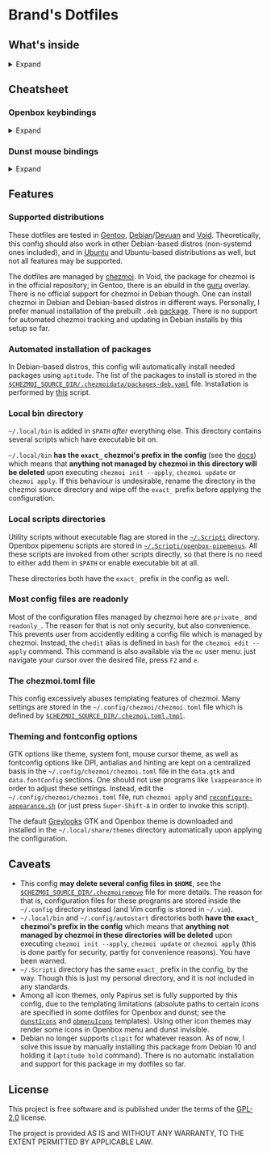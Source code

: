 # Brand's Dotfiles

## What's inside

<details>
  <summary>Expand</summary>

<table>
    <tr>
        <th colspan="2">Applications and utilities</th>
    </tr>
    <tr>
        <td>Dotfiles manager</td>
        <td><a href="https://www.chezmoi.io/">chezmoi</a></td>
    </tr>
    <tr>
        <td>Window manager</td>
        <td><a href="https://github.com/danakj/openbox">Openbox</a></td>
    </tr>
    <tr>
        <td>Panel</td>
        <td><a href="https://github.com/o9000/tint2">tint2</a></td>
    </tr>
    <tr>
        <td>Wallpaper manager</td>
        <td><a href="https://github.com/l3ib/nitrogen">nitrogen</a></td>
    </tr>
    <tr>
        <td>System monitor</td>
        <td><a href="https://github.com/brndnmtthws/conky">conky</a></td>
    </tr>
    <tr>
        <td>Openbox menus</td>
        <td><a href="https://github.com/trizen/obmenu-generator">obmenu-generator</a></td>
    </tr>
    <tr>
        <td>Application launcher</td>
        <td><a href="https://github.com/davatorium/rofi">rofi</a></td>
    </tr>
    <tr>
        <td>Text processors</td>
        <td><a href="https://github.com/vim/vim">vim</a>, <a href="https://www.gnu.org/software/emacs/">emacs</a></td>
    </tr>
    <tr>
        <td>Terminal emulator</td>
        <td><a href="https://github.com/lxde/lxterminal">lxterminal</a>, <a href="https://github.com/alacritty/alacritty">alacritty</a></td>
    </tr>
    <tr>
        <td>File managers</td>
        <td><a href="https://midnight-commander.org/">mc</a>, <a href="https://github.com/lxde/pcmanfm">pcmanfm</a> or <a href="https://github.com/mate-desktop/caja">caja</a></td>
    </tr>
    <tr>
        <td>Sound volume</td>
        <td><a href="https://github.com/Maato/volumeicon">volumeicon</a></td>
    </tr>
    <tr>
        <td>Clipboard manager</td>
        <td><a href="https://github.com/CristianHenzel/ClipIt">clipit</a></td>
    </tr>
    <tr>
        <td>Screensaver</td>
        <td><a href="https://www.jwz.org/xscreensaver/">xscreensaver</a></td>
    </tr>
    <tr>
        <td>X settings daemon</td>
        <td><a href="https://codeberg.org/derat/xsettingsd">xsettingsd</a></td>
    </tr>
    <tr>
        <td>Calendar</td>
        <td><a href="https://github.com/dmedvinsky/gsimplecal">gsimplecal</a></td>
    </tr>
    <tr>
        <td>Screenshots</td>
        <td><a href="https://github.com/dreamer/scrot">scrot</a></td>
    </tr>
    <tr>
        <td>Miscellania</td>
        <td><a href="https://codeberg.org/WhyNotHugo/caffeine-ng">Caffeine-ng</a>, <a href="https://github.com/jonls/redshift">Redshift</a></td>
    </tr>
    <tr>
        <th colspan="2">Theming</th>
    </tr>
    <tr>
        <td>GTK and Openbox theme</td>
        <td><a href="https://github.com/vbrand1984/greylooks">Greylooks</a></td>
    </tr>
    <tr>
        <td>Icons</td>
        <td><a href="https://github.com/PapirusDevelopmentTeam/papirus-icon-theme">Papirus-Light</a></td>
    </tr>
    <tr>
        <td>Mouse cursor</td>
        <td>DMZ-White a.k.a. Vanilla-DMZ</td>
    </tr>
    <tr>
        <td>System font</td>
        <td>Roboto Regular 11</td>
    </tr>
    <tr>
        <td>Monospace font</td>
        <td>JetBrains Mono Medium</td>
    </tr>
    <tr>
        <td>Other fonts used</td>
        <td>Ubuntu, DejaVu</td>
    </tr>
</table>

</details>

## Cheatsheet

### Openbox keybindings

<details>
  <summary>Expand</summary>

<table>
    <tr>
        <th colspan="2">Application launchers</th>
    </tr>
    <tr>
        <td>Super-Ctrl-B</td>
        <td>Web Browser</td>
    </tr>
    <tr>
        <td>Super-Ctrl-C</td>
        <td>LibreOffice Calc</td>
    </tr>
    <tr>
        <td>Super-Ctrl-E</td>
        <td>Emacs client</td>
    </tr>
    <tr>
        <td>Super-Ctrl-F</td>
        <td>File manager</td>
    </tr>
    <tr>
        <td>Super-Ctrl-I</td>
        <td>LibreOffice Impress</td>
    </tr>
    <tr>
        <td>Super-Ctrl-O</td>
        <td>Obconf</td>
    </tr>
    <tr>
        <td>Super-Ctrl-P</td>
        <td>Pavucontrol</td>
    </tr>
    <tr>
        <td>Super-Ctrl-R</td>
        <td>Tor Browser launcher</td>
    </tr>
    <tr>
        <td>Super-Ctrl-S</td>
        <td>OBS-Studio</td>
    </tr>
    <tr>
        <td>Super-Ctrl-T</td>
        <td>Terminal emulator</td>
    </tr>
    <tr>
        <td>Super-Ctrl-W</td>
        <td>LibreOffice Writer</td>
    </tr>
    <tr>
        <td>Ctrl-Alt-Del</td>
        <td>System monitor</td>
    </tr>
    <tr>
        <th colspan="2">rofi</th>
    </tr>
    <tr>
        <td>Super-Enter</td>
        <td>run module (run a command)</td>
    </tr>
    <tr>
        <td>Super-Shift-Enter</td>
        <td>drun module (run desktop application)</td>
    </tr>
    <tr>
        <td>Super-F1</td>
        <td>calc module (not working in Debian-based installs)</td>
    </tr>
    <tr>
        <td>Super-Tab</td>
        <td>window switching module</td>
    </tr>
    <tr>
        <th colspan="2">Screenshots</th>
    </tr>
    <tr>
        <td>PrtScr</td>
        <td>Take a screenshot (fullscreen)</td>
    </tr>
    <tr>
        <td>Alt-PrtScr</td>
        <td>Screenshot of the current window</td>
    </tr>
    <tr>
        <td>Ctrl-PrtScr</td>
        <td>Screenshot of selection</td>
    </tr>
    <tr>
        <td>Super-PrtScr</td>
        <td>Fullscreen screenshot with a 5 sec delay</td>
    </tr>
    <tr>
        <td>Super-Alt-PrtScr</td>
        <td>Screenshot of the current window with a 5 sec delay</td>
    </tr>
    <tr>
        <th colspan="2">Inherent Openbox stuff</th>
    </tr>
    <tr>
        <td>Super-Shift-A</td>
        <td>Reconfigure whole appearance</td>
    </tr>
    <tr>
        <td>Super-Shift-C</td>
        <td>Reconfigure Openbox</td>
    </tr>
    <tr>
        <td>Super-Esc</td>
        <td>Show Openbox menu</td>
    </tr>
    <tr>
        <td>Super-D</td>
        <td>Show/hide desktop</td>
    </tr>
    <tr>
        <th colspan="2">Session management</th>
    </tr>
    <tr>
        <td>Super-Ctrl-L</td>
        <td>Lock screen</td>
    </tr>
    <tr>
        <td>Super-Ctrl-Q</td>
        <td>Shutdown dialogue</td>
    </tr>
    <tr>
        <td>Super-Shift-Q</td>
        <td>Exit Openbox</td>
    </tr>
    <tr>
        <th colspan="2">Navigating between desktops</th>
    </tr>
    <tr>
        <td>Super-[1..4]</td>
        <td>Go to desktop 1, 2, 3 or 4</td>
    </tr>
    <tr>
        <td>Super-Ctrl-Left</td>
        <td>Go to the desktop to the left</td>
    </tr>
    <tr>
        <td>Super-Ctrl-Right</td>
        <td>Go to the desktop to the right</td>
    </tr>
    <tr>
        <td>Super-Ctrl-Up</td>
        <td>Go to the desktop above</td>
    </tr>
    <tr>
        <td>Super-Ctrl-Down</td>
        <td>Go to the desktop below</td>
    </tr>
    <tr>
        <th colspan="2">Moving windows between desktops</th>
    </tr>
    <tr>
        <td>Super-Shift-[1..4]</td>
        <td>Move current window to desktop 1, 2, 3 or 4</td>
    </tr>
    <tr>
        <td>Super-Shift-Left</td>
        <td>Move current window to the desktop to the left</td>
    </tr>
    <tr>
        <td>Super-Shift-Right</td>
        <td>Move current window to the desktop to the right</td>
    </tr>
    <tr>
        <td>Super-Shift-Up</td>
        <td>Move current window to the desktop above</td>
    </tr>
    <tr>
        <td>Super-Shift-Down</td>
        <td>Move current window to the desktop below</td>
    </tr>
    <tr>
        <th colspan="2">Window handling</th>
    </tr>
    <tr>
        <td>Alt-F4, Super-Q</td>
        <td>Close current window</td>
    </tr>
    <tr>
        <td>Alt-Esc</td>
        <td>Drown the window into the bottom of the stack</td>
    </tr>
    <tr>
        <td>Alt-Space</td>
        <td>Show window&#39;s context menu</td>
    </tr>
    <tr>
        <td>Super-F</td>
        <td>Toggle fullscreen</td>
    </tr>
    <tr>
        <td>Super-I</td>
        <td>Iconify current window</td>
    </tr>
    <tr>
        <td>Super-M</td>
        <td>Toggle maximize</td>
    </tr>
    <tr>
        <td>Super-O</td>
        <td>Toggle omnipresent</td>
    </tr>
    <tr>
        <td>Alt-Tab</td>
        <td>Switch to the next window</td>
    </tr>
    <tr>
        <td>Ctrl-Alt-Tab</td>
        <td>Switch to the previous window</td>
    </tr>
    <tr>
        <th colspan="2">(Semi)-Tiling</th>
    </tr>
    <tr>
        <td>Super-Left</td>
        <td>Shift current window to the left half of the screen</td>
    </tr>
    <tr>
        <td>Super-Right</td>
        <td>Shift current window to the right half of the screen</td>
    </tr>
    <tr>
        <td>Super-Up</td>
        <td>Shift current window to the top half of the screen</td>
    </tr>
    <tr>
        <td>Super-Down</td>
        <td>Shift current window to the bottom half of the screen</td>
    </tr>
    <tr>
        <td>Super-Home</td>
        <td>Shift current window to the upper-left corner of the screen</td>
    </tr>
    <tr>
        <td>Super-PageUp</td>
        <td>Shift current window to the upper-right corner of the screen</td>
    </tr>
    <tr>
        <td>Super-PageDown</td>
        <td>Shift current window to the bottom-right corner of the screen</td>
    </tr>
    <tr>
        <td>Super-End</td>
        <td>Shift current window to the bottom-left corner of the screen</td>
    </tr>
</table>
</details>

### Dunst mouse bindings

<details>
  <summary>Expand</summary>

* Left click: Open context menu for actions and URLs.
* Right click: Close current notification.
* Middle click: Close all notifications.

</details>

## Features

### Supported distributions
These dotfiles are tested in [Gentoo](https://www.gentoo.org/), [Debian](https://www.debian.org/)/[Devuan](https://www.devuan.org/) and [Void](https://voidlinux.org/). Theoretically, this config should also work in other Debian-based distros (non-systemd ones included), and in [Ubuntu](https://ubuntu.com/) and Ubuntu-based distributions as well, but not all features may be supported.

The dotfiles are managed by [chezmoi](https://www.chezmoi.io/). In Void, the package for chezmoi is in the official repository; in Gentoo, there is an ebuild in the [guru](https://wiki.gentoo.org/wiki/Project:GURU) overlay. There is no official support for chezmoi in Debian though. One can install chezmoi in Debian and Debian-based distros in different ways. Personally, I prefer manual installation of the prebuilt `.deb` [package](https://www.chezmoi.io/install/#download-a-pre-built-linux-package). There is no support for automated chezmoi tracking and updating in Debian installs by this setup so far.

### Automated installation of packages
In Debian-based distros, this config will automatically install needed packages using `aptitude`. The list of the packages to install is stored in the [`$CHEZMOI_SOURCE_DIR/.chezmoidata/packages-deb.yaml`](home/.chezmoidata/packages-deb.yaml) file. Installation is performed by [this](home/.chezmoiscripts/run_onchange_after_install-deb-based.sh.tmpl) script.

### Local bin directory
`~/.local/bin` is added in `$PATH` _after_ everything else. This directory contains several scripts which have executable bit on.

`~/.local/bin` **has the `exact_` chezmoi's prefix in the config** (see the [docs](https://www.chezmoi.io/reference/source-state-attributes/)) which means that **anything not managed by chezmoi in this directory will be deleted** upon executing `chezmoi init --apply`, `chezmoi update` or `chezmoi apply`. If this behaviour is undesirable, rename the directory in the chezmoi source directory and wipe off the `exact_` prefix before applying the configuration.

### Local scripts directories
Utility scripts without executable flag are stored in the [`~/.Scripti`](home/exact_private_dot_Scripti) directory. Openbox pipemenu scripts are stored in [`~/.Scripti/openbox-pipemenus`](home/exact_private_dot_Scripti/exact_private_openbox-menus). All these scripts are invoked from other scripts directly, so that there is no need to either add them in `$PATH` or enable executable bit at all.

These directories both have the `exact_` prefix in the config as well.

### Most config files are readonly
Most of the configuration files managed by chezmoi here are `private_` and `readonly_`. The reason for that is not only security, but also convenience. This prevents user from accidently editing a config file which is managed by chezmoi. Instead, the `chedit` alias is defined in `bash` for the `chezmoi edit --apply` command. This command is also available via the `mc` user menu: just navigate your cursor over the desired file, press `F2` and `e`.

### The chezmoi.toml file
This config excessively abuses templating features of chezmoi. Many settings are stored in the `~/.config/chezmoi/chezmoi.toml` file which is defined by [`$CHEZMOI_SOURCE_DIR/.chezmoi.toml.tmpl`](home/.chezmoi.toml.tmpl).

### Theming and fontconfig options
GTK options like theme, system font, mouse cursor theme, as well as fontconfig options like DPI, antialias and hinting are kept on a centralized basis in the `~/.config/chezmoi/chezmoi.toml` file in the `data.gtk` and `data.fontConfig` sections. One should not use programs like `lxappearance` in order to adjust these settings. Instead, edit the `~/.config/chezmoi/chezmoi.toml` file, run `chezmoi apply` and [`reconfigure-appearance.sh`](home/private_dot_local/exact_private_bin/private_readonly_executable_reconfigure-appearance.sh.tmpl) (or just press `Super-Shift-A` in order to invoke this script).

The default [Greylooks](https://github.com/vbrand1984/greylooks) GTK and Openbox theme is downloaded and installed in the `~/.local/share/themes` directory automatically upon applying the configuration.

## Caveats

* This config **may delete several config files in `$HOME`**, see the [`$CHEZMOI_SOURCE_DIR/.chezmoiremove`](home/.chezmoiremove) file for more details. The reason for that is, configuration files for these programs are stored inside the `~/.config` directory instead (and Vim config is stored in `~/.vim`).
* `~/.local/bin` and `~/.config/autostart` directories both **have the `exact_` chezmoi's prefix in the config** which means that **anything not managed by chezmoi in these directories will be deleted** upon executing `chezmoi init --apply`, `chezmoi update` or `chezmoi apply` (this is done partly for security, partly for convenience reasons). You have been warned.
* `~/.Scripti` directory has the same `exact_` prefix in the config, by the way. Though this is just my personal directory, and it is not included in any standards.
* Among all icon themes, only Papirus set is fully supported by this config, due to the templating limitations (absolute paths to certain icons are specified in some dotfiles for Openbox and dunst; see the [`dunstIcons`](home/.chezmoitemplates/dunstIcons) and [`obmenuIcons`](home/.chezmoitemplates/obmenuIcons) templates). Using other icon themes may render some icons in Openbox menu and dunst invisible.
* Debian no longer supports `clipit` for whatever reason. As of now, I solve this issue by manually installing this package from Debian 10 and holding it (`aptitude hold` command). There is no automatic installation and support for this package in my dotfiles so far.

## License
This project is free software and is published under the terms of the [GPL-2.0](https://www.gnu.org/licenses/old-licenses/gpl-2.0.en.html) license.

The project is provided AS IS and WITHOUT ANY WARRANTY, TO THE EXTENT PERMITTED BY APPLICABLE LAW.
